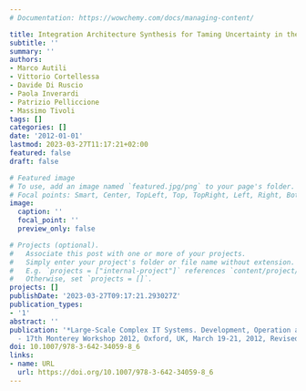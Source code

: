 ```yaml
---
# Documentation: https://wowchemy.com/docs/managing-content/

title: Integration Architecture Synthesis for Taming Uncertainty in the Digital Space
subtitle: ''
summary: ''
authors:
- Marco Autili
- Vittorio Cortellessa
- Davide Di Ruscio
- Paola Inverardi
- Patrizio Pelliccione
- Massimo Tivoli
tags: []
categories: []
date: '2012-01-01'
lastmod: 2023-03-27T11:17:21+02:00
featured: false
draft: false

# Featured image
# To use, add an image named `featured.jpg/png` to your page's folder.
# Focal points: Smart, Center, TopLeft, Top, TopRight, Left, Right, BottomLeft, Bottom, BottomRight.
image:
  caption: ''
  focal_point: ''
  preview_only: false

# Projects (optional).
#   Associate this post with one or more of your projects.
#   Simply enter your project's folder or file name without extension.
#   E.g. `projects = ["internal-project"]` references `content/project/deep-learning/index.md`.
#   Otherwise, set `projects = []`.
projects: []
publishDate: '2023-03-27T09:17:21.293027Z'
publication_types:
- '1'
abstract: ''
publication: '*Large-Scale Complex IT Systems. Development, Operation and Management
  - 17th Monterey Workshop 2012, Oxford, UK, March 19-21, 2012, Revised Selected Papers*'
doi: 10.1007/978-3-642-34059-8_6
links:
- name: URL
  url: https://doi.org/10.1007/978-3-642-34059-8_6
---
```

